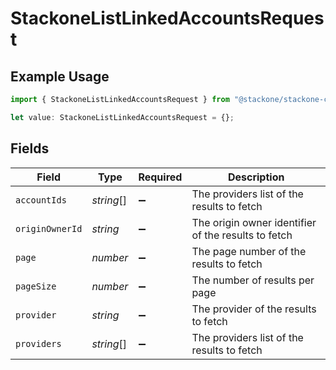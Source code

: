 # StackoneListLinkedAccountsRequest

## Example Usage

```typescript
import { StackoneListLinkedAccountsRequest } from "@stackone/stackone-client-ts/sdk/models/operations";

let value: StackoneListLinkedAccountsRequest = {};
```

## Fields

| Field                                               | Type                                                | Required                                            | Description                                         |
| --------------------------------------------------- | --------------------------------------------------- | --------------------------------------------------- | --------------------------------------------------- |
| `accountIds`                                        | *string*[]                                          | :heavy_minus_sign:                                  | The providers list of the results to fetch          |
| `originOwnerId`                                     | *string*                                            | :heavy_minus_sign:                                  | The origin owner identifier of the results to fetch |
| `page`                                              | *number*                                            | :heavy_minus_sign:                                  | The page number of the results to fetch             |
| `pageSize`                                          | *number*                                            | :heavy_minus_sign:                                  | The number of results per page                      |
| `provider`                                          | *string*                                            | :heavy_minus_sign:                                  | The provider of the results to fetch                |
| `providers`                                         | *string*[]                                          | :heavy_minus_sign:                                  | The providers list of the results to fetch          |